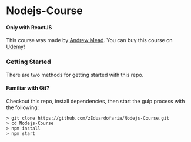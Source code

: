 # Nodejs-Course

#### Only with ReactJS

This course was made by [Andrew Mead](https://twitter.com/andrew_j_mead). You can buy this course on [Udemy](https://www.udemy.com/the-complete-nodejs-developer-course-2/learn/v4/overview)!

### Getting Started

There are two methods for getting started with this repo.

#### Familiar with Git?
Checkout this repo, install dependencies, then start the gulp process with the following:

```
> git clone https://github.com/zEduardofaria/Nodejs-Course.git
> cd Nodejs-Course
> npm install
> npm start
```
